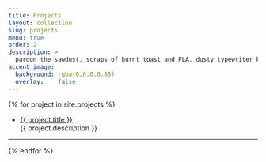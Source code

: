 ```yaml
---
title: Projects
layout: collection
slug: projects
menu: true
order: 2
description: >
  pardon the sawdust, scraps of burnt toast and PLA, dusty typewriter keys, and frayed wires. this is a work in progress.
accent_image:
  background: rgba(0,0,0,0.85)
  overlay:    false
---
```


<p>
  {% for project in site.projects %}
    <ul>
      <li>
         <a href="{{ project.url | relative_url }}" class="flip-title">
         <span>{{ project.title }}</span></a><br/>
         {{ project.description }}
      </li>
    </ul>
    <hr>
  {% endfor %}
  </p>
